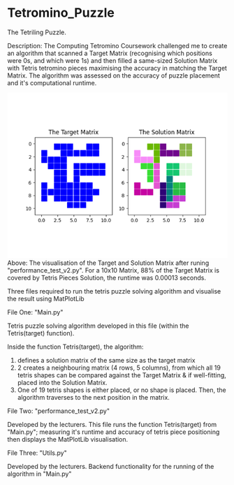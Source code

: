 # Tetromino_Puzzle
The Tetriling Puzzle. 

Description: The Computing Tetromino Coursework challenged me to create an algorithm that scanned a Target Matrix (recognising which positions were 0s, and which were 1s) and then filled a same-sized Solution Matrix with Tetris tetromino pieces maximising the accuracy in matching the Target Matrix. The algorithm was assessed on the accuracy of puzzle placement and it's computational runtime. 

![Tetriling Puzzle: Target & Solution Matrix](https://github.com/TomWoodburn/Tetromino_Puzzle/blob/master/Target%20%26%20Solution%20Matrices/10x10%20Matrix%2C%2088pct%20Placement%20Accuracy.png)
Above: The visualisation of the Target and Solution Matrix after runing "performance_test_v2.py". For a 10x10 Matrix, 88% of the Target Matrix is covered by Tetris Pieces Solution, the runtime was 0.00013 seconds. 

Three files required to run the tetris puzzle solving algorithm and visualise the result using MatPlotLib

File One: "Main.py"

Tetris puzzle solving algorithm developed in this file (within the Tetris(target) function). 

Inside the function Tetris(target), the algorithm: 
1. defines a solution matrix of the same size as the target matrix
2. 2 creates a neighbouring matrix (4 rows, 5 columns), from which all 19 tetris shapes can be compared against the Target Matrix & if well-fitting, placed into the Solution Matrix.
3. One of 19 tetris shapes is either placed, or no shape is placed. Then, the algorithm traverses to the next position in the matrix. 

File Two: "performance_test_v2.py"

Developed by the lecturers. 
This file runs the function Tetris(target) from "Main.py"; measuring it's runtime and accuracy of tetris piece positioning then displays the MatPlotLib visualisation. 

File Three: "Utils.py"

Developed by the lecturers. 
Backend functionality for the running of the algorithm in "Main.py"
